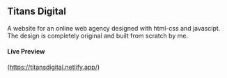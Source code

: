 ## Titans Digital

A website for an online web agency designed with html-css and javascipt. The design is completely original and built from scratch by me.

#### Live Preview

(https://titansdigital.netlify.app/)